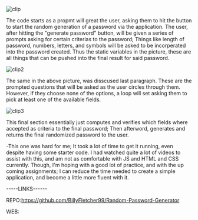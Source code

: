 ![clip](https://user-images.githubusercontent.com/105595889/173686225-7028e541-1980-447b-a3c7-dabaffdd0334.png)

The code starts as a propmt will great the user, asking them to hit the button to start the random generation of a password via the application.
The user, after hitting the "generate password" button, will be given a series of prompts asking for certain criterias to the password; Things like length of password, numbers, letters, and symbols will be asked to be incorperated into the password created. Thus the static variables in the picture, these are all things that can be pushed into the final result for said password. 

![clip2](https://user-images.githubusercontent.com/105595889/173686230-b0381d2c-0c24-4275-bb83-5211bbf5e0df.png)

The same in the above picture, was disscused last paragraph. These are the prompted questions that will be asked as the user circles through them. However, if they choose none of the options, a loop will set asking them to pick at least one of the available fields. 

![clip3](https://user-images.githubusercontent.com/105595889/173686226-c2e2e854-0484-4701-97b3-07de9eab1af1.png)

This final section essentially just computes and verifies which fields where accepted as criteria to the final password; Then afterword, generates and returns the final randomized password to the user. 


-This one was hard for me; It took a lot of time to get it running, even despite having some starter code. I had watched quite a lot of videos to assist with this, 
and am not as comfortable with JS and HTML and CSS currently. Though, I'm hoping with a good lot of practice, and with the up coming assignments; I can reduce the time
needed to create a simple application, and become a little more fluent with it. 

-----LINKS------

REPO:https://github.com/BillyFletcher99/Random-Password-Generator

WEB:

